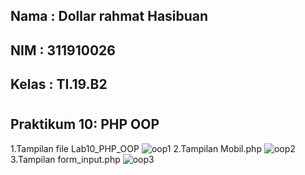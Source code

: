## Nama : Dollar rahmat Hasibuan
## NIM : 311910026
## Kelas : TI.19.B2
#
#
## Praktikum 10: PHP OOP ##
1.Tampilan file Lab10_PHP_OOP
![oop1](https://user-images.githubusercontent.com/81568130/121018769-028bc380-c7c9-11eb-83ce-61d2851d25f3.PNG)
2.Tampilan Mobil.php
![oop2](https://user-images.githubusercontent.com/81568130/121018772-03bcf080-c7c9-11eb-937d-5eec665024e8.PNG)
3.Tampilan form_input.php
![oop3](https://user-images.githubusercontent.com/81568130/121018775-04558700-c7c9-11eb-850f-4dd1adc2a13d.PNG)